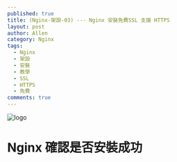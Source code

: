```yaml
---
published: true
title: (Nginx-架設-03) --- Nginx 安裝免費SSL 支援 HTTPS
layout: post
author: Allen
category: Nginx
tags: 
  - Nginx
  - 架設
  - 安裝
  - 教學
  - SSL
  - HTTPS
  - 免費
comments: true
---
```


![logo](/images/blog/20191218/20191219-000.png)

# Nginx 確認是否安裝成功



